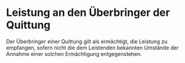 # Leistung an den Überbringer der Quittung

Der Überbringer einer Quittung gilt als ermächtigt, die Leistung zu empfangen, sofern nicht die dem Leistenden bekannten Umstände der Annahme einer solchen Ermächtigung entgegenstehen. 

